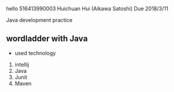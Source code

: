 hello
516413990003
Huichuan Hui (Aikawa Satoshi)
Due 2018/3/11

Java development practice

wordladder with Java
-------------

- used technology
1. intellij
2. Java
3. Junit
4. Maven
